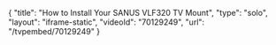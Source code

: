 {
    "title": "How to Install Your SANUS VLF320 TV Mount",
    "type": "solo",
    "layout": "iframe-static",
    "videoId": "70129249",
    "url": "\/tvpembed\/70129249"
}